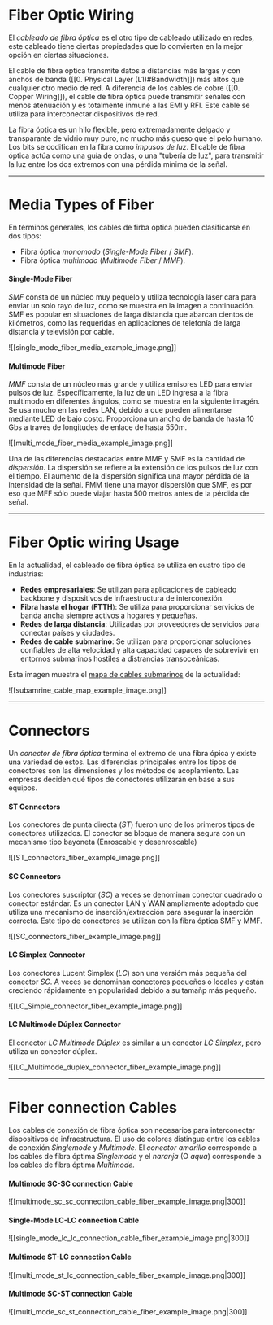 # Fiber Optic Wiring

El *cableado de fibra óptica* es el otro tipo de cableado utilizado en redes, este cableado tiene ciertas propiedades que lo convierten en la mejor opción en ciertas situaciones.

El cable de fibra óptica transmite datos a distancias más largas y con anchos de banda ([[0. Physical Layer (L1)#Bandwidth]]) más altos que cualquier otro medio de red. A diferencia de los cables de cobre ([[0. Copper Wiring]]), el cable de fibra óptica puede transmitir señales con menos atenuación y es totalmente inmune a las EMI y RFI. Este cable se utiliza para interconectar dispositivos de red.

La fibra óptica es un hilo flexible, pero extremadamente delgado y transparante de vidrio muy puro, no mucho más gueso que el pelo humano. Los bits se codifican en la fibra como *impusos de luz*. El cable de fibra óptica actúa como una guía de ondas, o una "tubería de luz", para transmitir la luz entre los dos extremos con una pérdida mínima de la señal.

---
# Media Types of Fiber

En términos generales, los cables de firba óptica pueden clasificarse en dos tipos:

- Fibra óptica *monomodo* (*Single-Mode Fiber* / *SMF*).
- Fibra óptica *multimodo* (*Multimode Fiber* / *MMF*). 
#### Single-Mode Fiber

*SMF* consta de un núcleo muy pequelo y utiliza tecnología láser cara para enviar un solo rayo de luz, como se muestra en la imagen a continuación. SMF es popular en situaciones de larga distancia que abarcan cientos de kilómetros, como las requeridas en aplicaciones de telefonía de larga distancia y televisión por cable.

![[single_mode_fiber_media_example_image.png]]

#### Multimode Fiber

*MMF* consta de un núcleo más grande y utiliza emisores LED para enviar pulsos de luz. Específicamente, la luz de un LED ingresa a la fibra multimodo en diferentes ángulos, como se muestra en la siguiente imagén. Se usa mucho en las redes LAN, debido a que pueden alimentarse mediante LED de bajo costo. Proporciona un ancho de banda de hasta 10 Gbs a través de longitudes de enlace de hasta 550m.

![[multi_mode_fiber_media_example_image.png]]

Una de las diferencias destacadas entre MMF y SMF es la cantidad de *dispersión*. La dispersión se refiere a la extensión de los pulsos de luz con el tiempo. El aumento de la dispersión significa una mayor pérdida de la intensidad de la señal. FMM tiene una mayor dispersión que SMF, es por eso que MFF sólo puede viajar hasta 500 metros antes de la pérdida de señal.

---
# Fiber Optic wiring Usage

En la actualidad, el cableado de fibra óptica se utiliza en cuatro tipo de industrias:

- **Redes empresariales**: Se utilizan para aplicaciones de cableado backbone y dispositivos de infraestructura de interconexión.
- **Fibra hasta el hogar** (**FTTH**): Se utiliza para proporcionar servicios de banda ancha siempre activos a hogares y pequeñas.
- **Redes de larga distancia**: Utilizadas por proveedores de servicios para conectar países y ciudades.
- **Redes de cable submarino**: Se utilizan para proporcionar soluciones confiables de alta velocidad y alta capacidad capaces de sobrevivir en entornos submarinos hostiles a distrancias transoceánicas. 

Esta imagen muestra el [mapa de cables submarinos](https://www.submarinecablemap.com) de la actualidad:

![[subamrine_cable_map_example_image.png]]

----
# Connectors

Un *conector de fibra óptica* termina el extremo de una fibra ópica y existe una variedad de estos. Las diferencias principales entre los tipos de conectores son las dimensiones y los métodos de acoplamiento. Las empresas deciden qué tipos de conectores utilizarán en base a sus equipos.
#### ST Connectors

Los conectores de punta directa (*ST*) fueron uno de los primeros tipos de conectores utilizados. El conector se bloque de manera segura con un mecanismo tipo bayoneta (Enroscable y desenroscable)

![[ST_connectors_fiber_example_image.png]]
#### SC Connectors

Los conectores suscriptor (*SC*) a veces se denominan conector cuadrado o conector estándar. Es un conector LAN y WAN ampliamente adoptado que utiliza una mecanismo de inserción/extracción para asegurar la inserción correcta. Este tipo de conectores se utilizan con la fibra óptica SMF y MMF.

![[SC_connectors_fiber_example_image.png]]
#### LC Simplex Connector

Los conectores Lucent Simplex (*LC*) son una versióm más pequeña del conector *SC*. A veces se denominan conectores pequeños o locales y están creciendo rápidamente en popularidad debido a su tamañp más pequeño.

![[LC_Simple_connector_fiber_example_image.png]]
#### LC Multimode Dúplex Connector

El conector *LC Multimode Dúplex* es similar a un conector *LC Simplex*, pero utiliza un conector dúplex.

![[LC_Multimode_duplex_connector_fiber_example_image.png]]

----
# Fiber connection Cables

Los cables de conexión de fibra óptica son necesarios para interconectar dispositivos de infraestructura. El uso de colores distingue entre los cables de conexión *Singlemode* y *Multimode*. El *conector amarillo* corresponde a los cables de fibra óptima *Singlemode* y el *naranja* (O *aqua*) corresponde a los cables de fibra óptima *Multimode*.
#### Multimode SC-SC connection Cable

![[multimode_sc_sc_connection_cable_fiber_example_image.png|300]]

#### Single-Mode LC-LC connection Cable

![[single_mode_lc_lc_connection_cable_fiber_example_image.png|300]]

#### Multimode ST-LC connection Cable

![[multi_mode_st_lc_connection_cable_fiber_example_image.png|300]]
#### Multimode SC-ST connection Cable

![[multi_mode_sc_st_connection_cable_fiber_example_image.png|300]]